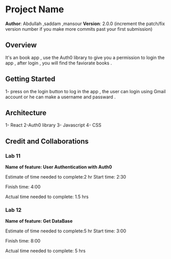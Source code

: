 # Project Name

**Author**: Abdullah ,saddam ,mansour
**Version**: 2.0.0 (increment the patch/fix version number if you make more commits past your first submission)

## Overview

It's an book app , use the Auth0 library to give you a permission to login the app , after login , you will find the faviorate books .

## Getting Started
1- press on the login button to log in the app , the user can login using Gmail account or he can make a username and passward . 


## Architecture

1- React 
2-Auth0 library 
3- Javascript 
4- CSS 

## Credit and Collaborations

### Lab 11
**Name of feature: User Authentication with Auth0**

Estimate of time needed to complete:2 hr
Start time: 2:30

Finish time: 4:00

Actual time needed to complete: 1.5 hrs

### Lab 12 
**Name of feature: Get DataBase**

Estimate of time needed to complete:5 hr
Start time: 3:00

Finish time: 8:00

Actual time needed to complete: 5 hrs